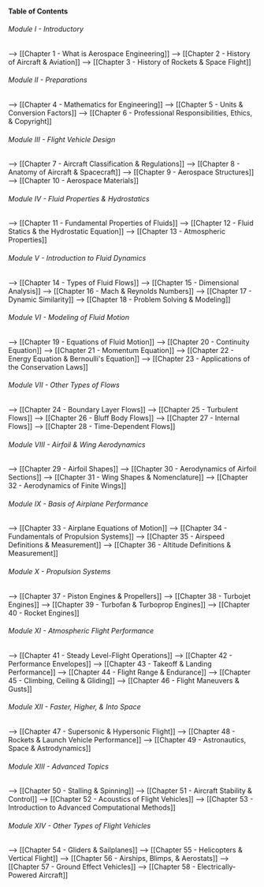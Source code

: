 #### Table of Contents
###### Module I - Introductory
--> [[Chapter 1 - What is Aerospace Engineering]]
--> [[Chapter 2 - History of Aircraft & Aviation]]
--> [[Chapter 3 - History of Rockets & Space Flight]]
###### Module II - Preparations
--> [[Chapter 4 - Mathematics for Engineering]]
--> [[Chapter 5 - Units & Conversion Factors]]
--> [[Chapter 6 - Professional Responsibilities, Ethics, & Copyright]]
###### Module III - Flight Vehicle Design
--> [[Chapter 7 - Aircraft Classification & Regulations]]
--> [[Chapter 8 - Anatomy of Aircraft & Spacecraft]]
--> [[Chapter 9 - Aerospace Structures]]
--> [[Chapter 10 - Aerospace Materials]]
###### Module IV - Fluid Properties & Hydrostatics
--> [[Chapter 11 - Fundamental Properties of Fluids]]
--> [[Chapter 12 - Fluid Statics & the Hydrostatic Equation]]
--> [[Chapter 13 - Atmospheric Properties]]
###### Module V - Introduction to Fluid Dynamics
--> [[Chapter 14 - Types of Fluid Flows]]
--> [[Chapter 15 - Dimensional Analysis]]
--> [[Chapter 16 - Mach & Reynolds Numbers]]
--> [[Chapter 17 - Dynamic Similarity]]
--> [[Chapter 18 - Problem Solving & Modeling]]
###### Module VI - Modeling of Fluid Motion
--> [[Chapter 19 - Equations of Fluid Motion]]
--> [[Chapter 20 - Continuity Equation]]
--> [[Chapter 21 - Momentum Equation]]
--> [[Chapter 22 - Energy Equation & Bernoulli's Equation]]
--> [[Chapter 23 - Applications of the Conservation Laws]]
###### Module VII - Other Types of Flows
--> [[Chapter 24 - Boundary Layer Flows]]
--> [[Chapter 25 - Turbulent Flows]]
--> [[Chapter 26 - Bluff Body Flows]]
--> [[Chapter 27 - Internal Flows]]
--> [[Chapter 28 - Time-Dependent Flows]]
###### Module VIII - Airfoil & Wing Aerodynamics
--> [[Chapter 29 - Airfoil Shapes]]
--> [[Chapter 30 - Aerodynamics of Airfoil Sections]]
--> [[Chapter 31 - Wing Shapes & Nomenclature]]
--> [[Chapter 32 - Aerodynamics of Finite Wings]]
###### Module IX - Basis of Airplane Performance
--> [[Chapter 33 - Airplane Equations of Motion]]
--> [[Chapter 34 - Fundamentals of Propulsion Systems]]
--> [[Chapter 35 - Airspeed Definitions & Measurement]]
--> [[Chapter 36 - Altitude Definitions & Measurement]]
###### Module X - Propulsion Systems
--> [[Chapter 37 - Piston Engines & Propellers]]
--> [[Chapter 38 - Turbojet Engines]]
--> [[Chapter 39 - Turbofan & Turboprop Engines]]
--> [[Chapter 40 - Rocket Engines]]
###### Module XI - Atmospheric Flight Performance
--> [[Chapter 41 - Steady Level-Flight Operations]]
--> [[Chapter 42 - Performance Envelopes]]
--> [[Chapter 43 - Takeoff & Landing Performance]]
--> [[Chapter 44 - Flight Range & Endurance]]
--> [[Chapter 45 - Climbing, Ceiling & Gliding]]
--> [[Chapter 46 - Flight Maneuvers & Gusts]]
###### Module XII - Faster, Higher, & Into Space
--> [[Chapter 47 - Supersonic & Hypersonic Flight]]
--> [[Chapter 48 - Rockets & Launch Vehicle Performance]]
--> [[Chapter 49 - Astronautics, Space & Astrodynamics]]
###### Module XIII - Advanced Topics
--> [[Chapter 50 - Stalling & Spinning]]
--> [[Chapter 51 - Aircraft Stability & Control]]
--> [[Chapter 52 - Acoustics of Flight Vehicles]]
--> [[Chapter 53 - Introduction to Advanced Computational Methods]]
###### Module XIV - Other Types of Flight Vehicles
--> [[Chapter 54 - Gliders & Sailplanes]]
--> [[Chapter 55 - Helicopters & Vertical Flight]]
--> [[Chapter 56 - Airships, Blimps, & Aerostats]]
--> [[Chapter 57 - Ground Effect Vehicles]]
--> [[Chapter 58 - Electrically-Powered Aircraft]]
